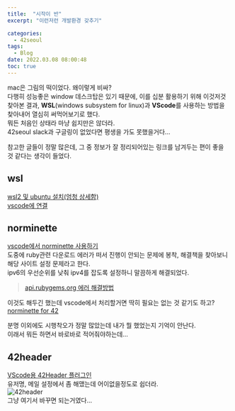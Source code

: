 ```yaml
---
title:  "시작이 반"
excerpt: "이런저런 개발환경 갖추기"

categories:
  - 42seoul
tags:
  - Blog
date: 2022.03.08 08:00:48
toc: true
---
```


mac은 그림의 떡이었다. 왜이렇게 비싸?   
다행히 성능좋은 window 데스크탑은 있기 때문에, 이를 십분 활용하기 위해 이것저것 찾아본 결과, **WSL**(windows subsystem for linux)과 **VScode**를 사용하는 방법을 찾아내어 열심히 써먹어보기로 했다.   
뭐든 처음인 상태라 마냥 쉽지만은 않더라.   
42seoul slack과 구글링이 없었다면 평생을 가도 못했을거다...   

참고한 글들이 정말 많은데, 그 중 정보가 잘 정리되어있는 링크를 남겨두는 편이 좋을 것 같다는 생각이 들었다.   
## wsl
[wsl2 및 ubuntu 설치(엄청 상세함)](https://www.lainyzine.com/ko/article/how-to-install-wsl2-and-use-linux-on-windows-10/)   
[vscode에 연결](https://skyqnaqna.tistory.com/entry/vs-code%ec%97%90%ec%84%9c-wsl-2%ec%99%80-c-%ec%82%ac%ec%9a%a9%ed%95%98%ea%b8%b0)   

## norminette
[vscode에서 norminette 사용하기](https://www.notion.so/vscode-norminette-292aeb49158f44f994ffde3beb9f00ac)   
도중에 ruby관련 다운로드 에러가 떠서 진행이 안되는 문제에 봉착, 해결책을 찾아보니 해당 사이트 설정 문제라고 한다.   
ipv6의 우선순위를 낮춰 ipv4를 잡도록 설정하니 말끔하게 해결되었다.   
>[api.rubygems.org 에러 해결방법](https://stackoverflow.com/questions/49800432/gem-cannot-access-rubygems-org)   

이것도 해두긴 했는데 vscode에서 처리할거면 딱히 필요는 없는 것 같기도 하고?   
[norminette for 42](https://github.com/42school/norminette)   

분명 이외에도 시행착오가 정말 많았는데 내가 뭘 했었는지 기억이 안난다.   
이래서 뭐든 하면서 바로바로 적어줘야하는데...   

## 42header
[VScode용 42Header 플러그인](https://marketplace.visualstudio.com/items?itemName=kube.42header)   
유저명, 메일 설정에서 좀 해맸는데 어이없을정도로 쉽더라.   
![42header](https://user-images.githubusercontent.com/100945798/157154771-e40143ad-30d0-4f5b-a156-534f2f6711a0.png)   
그냥 여기서 바꾸면 되는거였다...   

